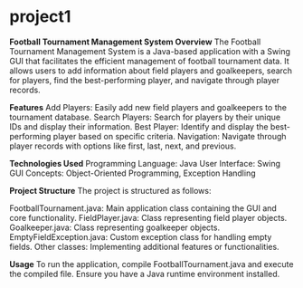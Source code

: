 # project1
**Football Tournament Management System
Overview**
The Football Tournament Management System is a Java-based application with a Swing GUI that facilitates the efficient management of football tournament data. It allows users to add information about field players and goalkeepers, search for players, find the best-performing player, and navigate through player records.

**Features**
Add Players: Easily add new field players and goalkeepers to the tournament database.
Search Players: Search for players by their unique IDs and display their information.
Best Player: Identify and display the best-performing player based on specific criteria.
Navigation: Navigate through player records with options like first, last, next, and previous.

**Technologies Used**
Programming Language: Java
User Interface: Swing GUI
Concepts: Object-Oriented Programming, Exception Handling

**Project Structure**
The project is structured as follows:

FootballTournament.java: Main application class containing the GUI and core functionality.
FieldPlayer.java: Class representing field player objects.
Goalkeeper.java: Class representing goalkeeper objects.
EmptyFieldException.java: Custom exception class for handling empty fields.
Other classes: Implementing additional features or functionalities.

**Usage**
To run the application, compile FootballTournament.java and execute the compiled file. Ensure you have a Java runtime environment installed.
